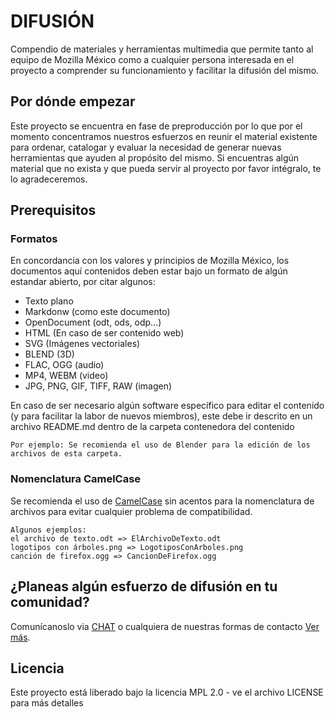 # DIFUSIÓN
Compendio de materiales y herramientas multimedia que permite tanto al equipo de Mozilla México como a cualquier persona interesada en el proyecto a comprender su funcionamiento y facilitar la difusión del mismo.

## Por dónde empezar

Este proyecto se encuentra en fase de preproducción por lo que por el momento concentramos nuestros esfuerzos en reunir el material existente para ordenar, catalogar y evaluar la necesidad de generar nuevas herramientas que ayuden al propósito del mismo. Si encuentras algún material que no exista y que pueda servir al proyecto por favor intégralo, te lo agradeceremos.

## Prerequisitos

### Formatos

En concordancia con los valores y principios de Mozilla México, los documentos aquí contenidos deben estar bajo un formato de algún estandar abierto, por citar algunos:
* Texto plano
* Markdonw (como este documento)
* OpenDocument (odt, ods, odp...)
* HTML (En caso de ser contenido web)
* SVG (Imágenes vectoriales)
* BLEND (3D)
* FLAC, OGG (audio)
* MP4, WEBM (video)
* JPG, PNG, GIF, TIFF, RAW (imagen)

En caso de ser necesario algún software específico para editar el contenido (y para facilitar la labor de nuevos miembros), este debe ir descrito en un archivo README.md dentro de la carpeta contenedora del contenido

```
Por ejemplo: Se recomienda el uso de Blender para la edición de los archivos de esta carpeta.
```

### Nomenclatura CamelCase

Se recomienda el uso de [CamelCase](https://es.wikipedia.org/wiki/CamelCase) sin acentos para la nomenclatura de archivos para evitar cualquier problema de compatibilidad.

```
Algunos ejemplos:
el archivo de texto.odt => ElArchivoDeTexto.odt
logotipos con árboles.png => LogotiposConArboles.png
canción de firefox.ogg => CancionDeFirefox.ogg
```

## ¿Planeas algún esfuerzo de difusión en tu comunidad?

Comunícanoslo via [CHAT](http://www.mozilla-mexico.org/chat/) o cualquiera de nuestras formas de contacto [Ver más](http://www.mozilla-mexico.org/).

## Licencia

Este proyecto está liberado bajo la licencia MPL 2.0 - ve el archivo LICENSE para más detalles
